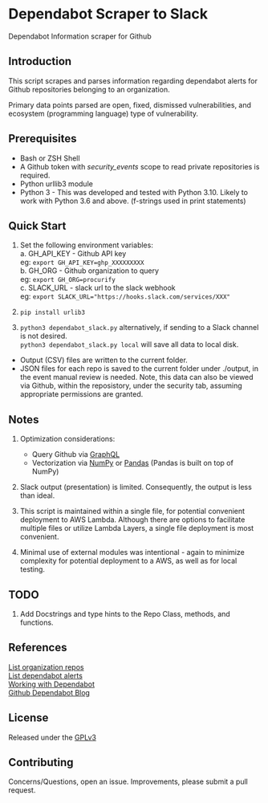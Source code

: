 # Dependabot Scraper to Slack

Dependabot Information scraper for Github


## Introduction

This script scrapes and parses information regarding
dependabot alerts for Github repositories belonging to an organization.

Primary data points parsed are open, fixed, dismissed vulnerabilities, and
ecosystem (programming language) type of vulnerability.


## Prerequisites

* Bash or ZSH Shell
* A Github token with _security_events_ scope to read private repositories is
required.
* Python urllib3 module
* Python 3 - This was developed and tested with Python 3.10.  Likely to work
with Python 3.6 and above.  (f-strings used in print statements)


## Quick Start

1. Set the following environment variables:\
    a. GH_API_KEY - Github API key\
        eg: ```export GH_API_KEY=ghp_XXXXXXXXX```\
    b. GH_ORG - Github organization to query\
        eg: ```export GH_ORG=procurify```\
    c. SLACK_URL - slack url to the slack webhook\
        eg: ```export SLACK_URL="https://hooks.slack.com/services/XXX"```

2. ```pip install urlib3```

3. ```python3 dependabot_slack.py``` alternatively, if sending to a Slack
channel is not desired.\
```python3 dependabot_slack.py local``` will save all data to local disk.

* Output (CSV) files are written to the current folder.
* JSON files for each repo is saved to the current folder under ./output,
in the event manual review is needed.  Note, this data can also be viewed via Github,
within the reposistory, under the security tab, assuming appropriate permissions are granted.


## Notes

1. Optimization considerations:
    * Query Github via [GraphQL](https://github.blog/changelog/2022-06-29-dependabot-alerts-dependency-scope-filter-via-graphql-api/)
    * Vectorization via [NumPy](https://numpy.org/) or [Pandas](https://pandas.pydata.org/)
    (Pandas is built on top of NumPy)

2. Slack output (presentation) is limited.  Consequently, the output is less
   than ideal.

3. This script is maintained within a single file, for potential convenient
   deployment to AWS Lambda.  Although there are options to facilitate multiple
   files or utilize Lambda Layers, a single file deployment is most convenient.

4. Minimal use of external modules was intentional - again to minimize
   complexity for potential deployment to a AWS, as well as for local testing.


## TODO

1. Add Docstrings and type hints to the Repo Class, methods, and functions.


## References

[List organization repos](https://docs.github.com/en/rest/repos/repos#list-organization-repositories)\
[List dependabot alerts](https://docs.github.com/en/rest/dependabot/alerts#list-dependabot-alerts-for-a-repository)\
[Working with Dependabot](https://docs.github.com/en/code-security/dependabot/working-with-dependabot)\
[Github Dependabot Blog](https://github.blog/2020-06-01-keep-all-your-packages-up-to-date-with-dependabot/)


## License

Released under the [GPLv3](https://www.gnu.org/licenses/gpl-3.0.en.html)


## Contributing

Concerns/Questions, open an issue.  Improvements, please submit a pull request.
